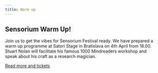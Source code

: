 ```yaml
---
title: Warm up
---
```

## Sensorium Warm Up!

Join us to get the vibes for Sensorium Festival ready. We have prepared a warm up programme at Satori Stage in Bratislava on 4th April from 18.00. Stuart Nolan will facilitate his famous 1000 Mindreaders workshop and speak about his craft as a research magician.

[Read more and tickets](/warmup)


